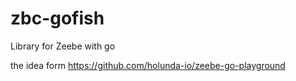 # zbc-gofish
Library for Zeebe with go

the idea form https://github.com/holunda-io/zeebe-go-playground
